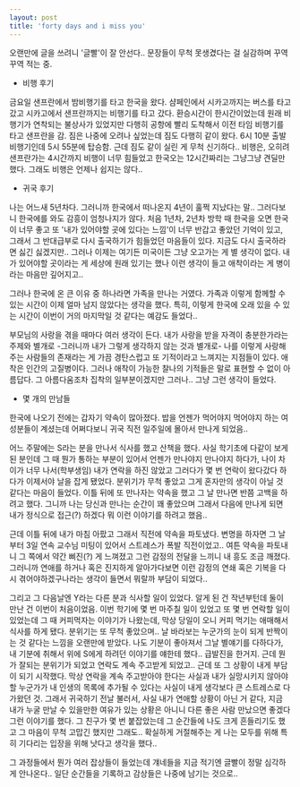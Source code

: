 ```yaml
---
layout: post
title: 'forty days and i miss you'
---
```


오랜만에 글을 쓰려니 '글빨'이 잘 안선다.. 문장들이 무척 못생겼다는 걸 실감하며 꾸역꾸역 적는 중.

- 비행 후기

금요일 샌프란에서 밤비행기를 타고 한국을 왔다. 샴페인에서 시카고까지는 버스를 타고 갔고 시카고에서 샌프란까지는 비행기를 타고 갔다. 환승시간이 한시간이었는데 원래 비행기가 연착되는 불상사가 있었지만 다행히 공항에 빨리 도착해서 이전 타임 비행기를 타고 샌프란을 감. 짐은 나중에 오려나 싶었는데 짐도 다행히 같이 왔다. 6시 10분 출발 비행기인데 5시 55분에 탑승함. 근데 짐도 같이 실린 게 무척 신기하다.. 비행은, 오히려 샌프란가는 4시간까지 비행이 너무 힘들었고 한국오는 12시간짜리는 그냥그냥 견딜만했다. 그래도 비행은 언제나 쉽지는 않다..

- 귀국 후기

나는 어느새 5년차다. 그러니까 한국에서 떠나온지 4년이 훌쩍 지났다는 말.. 그러다보니 한국에를 와도 감흥이 엄청나지가 않다. 처음 1년차, 2년차 방학 때 한국을 오면 한국이 너무 좋고 또 '내가 있어야할 곳에 있다는 느낌'이 너무 반갑고 좋았던 기억이 있고, 그래서 그 반대급부로 다시 출국하기가 힘들었던 마음들이 있다. 지금도 다시 출국하라면 싫긴 싫겠지만.. 그러나 이제는 여기든 미국이든 그냥 오고가는 게 별 생각이 없다. 내가 있어야할 곳이라는 게 세상에 원래 있기는 했나 이런 생각이 들고 애착이라는 게 병이라는 마음만 깊어지고..

그러나 한국에 온 큰 이유 중 하나라면 가족을 만나는 거였다. 가족과 이렇게 함께할 수 있는 시간이 이제 얼마 남지 않았다는 생각을 했다. 특히, 이렇게 한국에 오래 있을 수 있는 시간이 이번이 거의 마지막일 것 같다는 예감도 들었다.. 

부모님의 사랑을 겪을 때마다 여러 생각이 든다. 내가 사랑을 받을 자격이 충분한가라는 주제와 별개로 -그러니까 내가 그렇게 생각하지 않는 것과 별개로- 나를 이렇게 사랑해주는 사람들의 존재라는 게 가끔 경탄스럽고 또 기적이라고 느껴지는 지점들이 있다. 애착은 인간의 고질병이다. 그러나 애착이 가능한 찰나의 기적들은 말로 표현할 수 없이 아름답다. 그 아름다움조차 집착의 일부분이겠지만 그러나.. 그냥 그런 생각이 들었다. 

- 몇 개의 만남들

한국에 나오기 전에는 갑자기 약속이 많아졌다. 밥을 언젠가 먹어야지 먹어야지 하는 여성분들이 계셨는데 어쩌다보니 귀국 직전 일주일에 몰아서 만나게 되었음.. 

어느 주말에는 S라는 분을 만나서 식사를 했고 산책을 했다. 사실 학기초에 다같이 보게 된 분인데 그 때 뭔가 통하는 부분이 있어서 언젠가 만나야지 만나야지 하다가, 나이 차이가 너무 나서(학부생임) 내가 연락을 하진 않았고 그러다가 몇 번 연락이 왔다갔다 하다가 이제서야 날을 잡게 됐었다. 분위기가 무척 좋았고 그게 혼자만의 생각이 아닐 것 같다는 마음이 들었다. 이틀 뒤에 또 만나자는 약속을 했고 그 날 만나면 반쯤 고백을 하려고 했다. 그니까 나는 당신과 만나는 순간이 꽤 좋았으며 그래서 다음에 만나게 되면 내가 정식으로 접근(?) 하겠다 뭐 이런 이야기를 하려고 했음.. 

근데 이틀 뒤에 내가 마침 아팠고 그래서 직전에 약속을 파토냈다. 변명을 하자면 그 날부터 3일 연속 교수님 미팅이 있어서 스트레스가 폭발 직전이었고.. 여튼 약속을 파토내니 그 쪽에서 약간 삐진(?) 게 느껴졌고 그런 감정의 전달을 느끼니 내 흥도 조금 깨졌다. 그러니까 연애를 하거나 혹은 진지하게 알아가다보면 이런 감정의 연쇄 혹은 기복을 다시 겪어야하겠구나라는 생각이 들면서 뭐랄까 부담이 되었다..

그리고 그 다음날엔 Y라는 다른 분과 식사할 일이 있었다. 알게 된 건 작년부턴데 둘이 만난 건 이번이 처음이었음. 이번 학기에 몇 번 마주칠 일이 있었고 또 몇 번 연락할 일이 있었는데 그 때 커피먹자는 이야기가 나왔는데, 막상 당일이 오니 커피 먹기는 애매해서 식사를 하게 됐다. 분위기는 또 무척 좋았으며.. 날 바라보는 누군가의 눈이 되게 반짝이는 것 같다는 느낌을 오랜만에 받았다. 나도 기분이 좋아져서 그날 별얘기를 다하다가, 내 기분에 취해서 위에 S에게 하려던 이야기를 얘한테 했다.. 급발진을 한거지. 근데 뭔가 잘되는 분위기가 되었고 연락도 계속 주고받게 되었고.. 근데 또 그 상황이 내게 부담이 되기 시작했다. 막상 연락을 계속 주고받아야 한다는 사실과 내가 실망시키지 않아야할 누군가가 내 인생의 목록에 추가될 수 있다는 사실이 내게 생각보다 큰 스트레스로 다가왔던 것. 그래서 귀국하기 전날 불러서, 사실 내가 연애할 상황이 아닌 거 같다, 지금 내가 누굴 만날 수 있을만한 여유가 있는 상황은 아니니 다른 좋은 사람 만났으면 좋겠다 그런 이야기를 했다. 그 친구가 몇 번 붙잡았는데 그 순간들에 나도 크게 흔들리기도 했고 그 마음이 무척 고맙긴 했지만 그래도.. 확실하게 거절해주는 게 나는 모두를 위해 특히 기다리는 입장을 위해 낫다고 생각을 했다.. 

그 과정들에서 뭔가 여러 잡상들이 들었는데 걔네들을 지금 적기엔 글빨이 정말 심각하게 안나온다.. 일단 순간들을 기록하고 감상들은 나중에 남기는 것으로..




